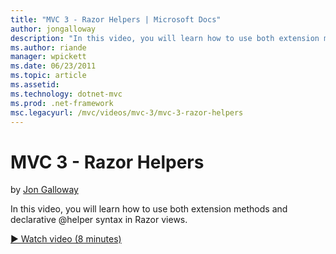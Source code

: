 ```yaml
---
title: "MVC 3 - Razor Helpers | Microsoft Docs"
author: jongalloway
description: "In this video, you will learn how to use both extension methods and declarative @helper syntax in Razor views."
ms.author: riande
manager: wpickett
ms.date: 06/23/2011
ms.topic: article
ms.assetid: 
ms.technology: dotnet-mvc
ms.prod: .net-framework
msc.legacyurl: /mvc/videos/mvc-3/mvc-3-razor-helpers
---
```

MVC 3 - Razor Helpers
====================
by [Jon Galloway](https://github.com/jongalloway)

In this video, you will learn how to use both extension methods and declarative @helper syntax in Razor views.

[&#9654; Watch video (8 minutes)](https://channel9.msdn.com/Blogs/ASP-NET-Site-Videos/mvc-3-razor-helpers)